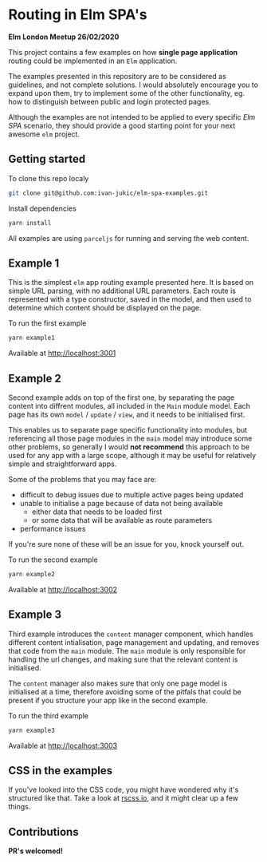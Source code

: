 # Routing in Elm SPA's

**Elm London Meetup 26/02/2020**

This project contains a few examples on how **single page application** routing
could be implemented in an `Elm` application.

The examples presented in this repository are to be considered as guidelines,
and not complete solutions. I would absolutely encourage you to expand upon them,
try to implement some of the other functionality, eg. how to distinguish between
public and login protected pages.

Although the examples are not intended to be applied to every specific *Elm SPA*
scenario, they should provide a good starting point for your next awesome `elm`
project.

## Getting started

To clone this repo localy
```bash
git clone git@github.com:ivan-jukic/elm-spa-examples.git
```

Install dependencies
```bash
yarn install
```

All examples are using `parceljs` for running and serving the web content.

## Example 1

This is the simplest `elm` app routing example presented here. It is based on
simple URL parsing, with no additional URL parameters. Each route is represented
with a type constructor, saved in the model, and then used to determine which
content should be displayed on the page.

To run the first example
```bash
yarn example1
```

Available at [http://localhost:3001](http://localhost:3001)

## Example 2

Second example adds on top of the first one, by separating the page content into
diffrent modules, all included in the `Main` module model. Each page has its own
`model` / `update` / `view`, and it needs to be initialised first.

This enables us to separate page specific functionality into modules, but
referencing all those page modules in the `main` model may introduce some other
problems, so generally I would **not recommend** this approach to be used for
any app with a large scope, although it may be useful for relatively simple and
straightforward apps.

Some of the problems that you may face are:
- difficult to debug issues due to multiple active pages being updated
- unable to initialise a page because of data not being available
    - either data that needs to be loaded first
    - or some data that will be available as route parameters
- performance issues

If you're sure none of these will be an issue for you, knock yourself out.

To run the second example
```bash
yarn example2
```

Available at [http://localhost:3002](http://localhost:3002)

## Example 3

Third example introduces the `content` manager component, which handles different
content intialisation, page management and updating, and removes that code from
the `main` module. The `main` module is only responsible for handling the url
changes, and making sure that the relevant content is initialised.

The `content` manager also makes sure that only one page model is initialised
at a time, therefore avoiding some of the pitfals that could be present if you
structure your app like in the second example.

To run the third example
```bash
yarn example3
```

Available at [http://localhost:3003](http://localhost:3003)

## CSS in the examples

If you've looked into the CSS code, you might have wondered why it's structured
like that. Take a look at [rscss.io](https://rscss.io/index.html),
and it might clear up a few things.

## Contributions

**PR's welcomed!**
